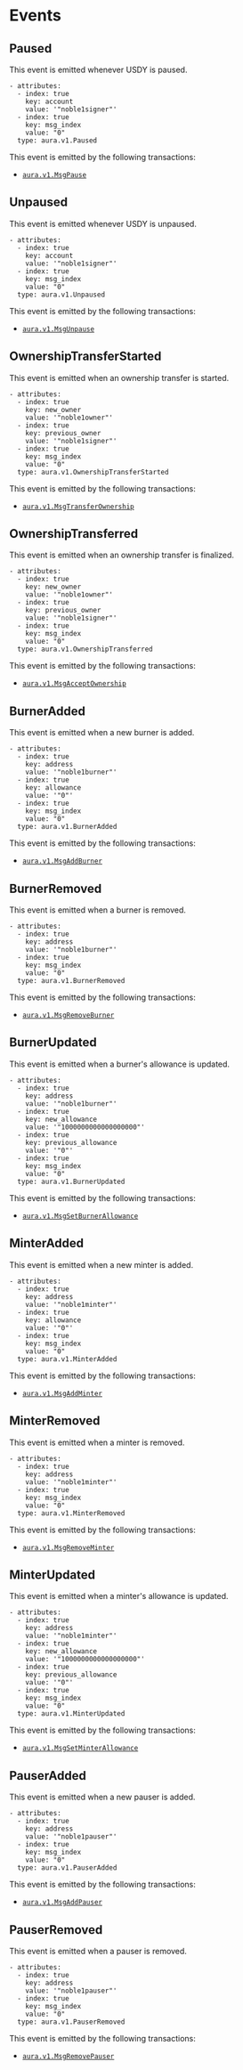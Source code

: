 # Events

## Paused

This event is emitted whenever USDY is paused.

```shell
- attributes:
  - index: true
    key: account
    value: '"noble1signer"'
  - index: true
    key: msg_index
    value: "0"
  type: aura.v1.Paused
```

This event is emitted by the following transactions:

- [`aura.v1.MsgPause`](./02_messages.md#pause)

## Unpaused

This event is emitted whenever USDY is unpaused.

```shell
- attributes:
  - index: true
    key: account
    value: '"noble1signer"'
  - index: true
    key: msg_index
    value: "0"
  type: aura.v1.Unpaused
```

This event is emitted by the following transactions:

- [`aura.v1.MsgUnpause`](./02_messages.md#unpause)

## OwnershipTransferStarted

This event is emitted when an ownership transfer is started.

```shell
- attributes:
  - index: true
    key: new_owner
    value: '"noble1owner"'
  - index: true
    key: previous_owner
    value: '"noble1signer"'
  - index: true
    key: msg_index
    value: "0"
  type: aura.v1.OwnershipTransferStarted
```

This event is emitted by the following transactions:

- [`aura.v1.MsgTransferOwnership`](./02_messages.md#transfer-ownership)

## OwnershipTransferred

This event is emitted when an ownership transfer is finalized.

```shell
- attributes:
  - index: true
    key: new_owner
    value: '"noble1owner"'
  - index: true
    key: previous_owner
    value: '"noble1signer"'
  - index: true
    key: msg_index
    value: "0"
  type: aura.v1.OwnershipTransferred
```

This event is emitted by the following transactions:

- [`aura.v1.MsgAcceptOwnership`](./02_messages.md#accept-ownership)

## BurnerAdded

This event is emitted when a new burner is added.

```shell
- attributes:
  - index: true
    key: address
    value: '"noble1burner"'
  - index: true
    key: allowance
    value: '"0"'
  - index: true
    key: msg_index
    value: "0"
  type: aura.v1.BurnerAdded
```

This event is emitted by the following transactions:

- [`aura.v1.MsgAddBurner`](./02_messages.md#add-burner)

## BurnerRemoved

This event is emitted when a burner is removed.

```shell
- attributes:
  - index: true
    key: address
    value: '"noble1burner"'
  - index: true
    key: msg_index
    value: "0"
  type: aura.v1.BurnerRemoved
```

This event is emitted by the following transactions:

- [`aura.v1.MsgRemoveBurner`](./02_messages.md#remove-burner)

## BurnerUpdated

This event is emitted when a burner's allowance is updated.

```shell
- attributes:
  - index: true
    key: address
    value: '"noble1burner"'
  - index: true
    key: new_allowance
    value: '"1000000000000000000"'
  - index: true
    key: previous_allowance
    value: '"0"'
  - index: true
    key: msg_index
    value: "0"
  type: aura.v1.BurnerUpdated
```

This event is emitted by the following transactions:

- [`aura.v1.MsgSetBurnerAllowance`](./02_messages.md#set-burner-allowance)

## MinterAdded

This event is emitted when a new minter is added.

```shell
- attributes:
  - index: true
    key: address
    value: '"noble1minter"'
  - index: true
    key: allowance
    value: '"0"'
  - index: true
    key: msg_index
    value: "0"
  type: aura.v1.MinterAdded
```

This event is emitted by the following transactions:

- [`aura.v1.MsgAddMinter`](./02_messages.md#add-minter)

## MinterRemoved

This event is emitted when a minter is removed.

```shell
- attributes:
  - index: true
    key: address
    value: '"noble1minter"'
  - index: true
    key: msg_index
    value: "0"
  type: aura.v1.MinterRemoved
```

This event is emitted by the following transactions:

- [`aura.v1.MsgRemoveMinter`](./02_messages.md#remove-minter)

## MinterUpdated

This event is emitted when a minter's allowance is updated.

```shell
- attributes:
  - index: true
    key: address
    value: '"noble1minter"'
  - index: true
    key: new_allowance
    value: '"1000000000000000000"'
  - index: true
    key: previous_allowance
    value: '"0"'
  - index: true
    key: msg_index
    value: "0"
  type: aura.v1.MinterUpdated
```

This event is emitted by the following transactions:

- [`aura.v1.MsgSetMinterAllowance`](./02_messages.md#set-minter-allowance)

## PauserAdded

This event is emitted when a new pauser is added.

```shell
- attributes:
  - index: true
    key: address
    value: '"noble1pauser"'
  - index: true
    key: msg_index
    value: "0"
  type: aura.v1.PauserAdded
```

This event is emitted by the following transactions:

- [`aura.v1.MsgAddPauser`](./02_messages.md#add-pauser)

## PauserRemoved

This event is emitted when a pauser is removed.

```shell
- attributes:
  - index: true
    key: address
    value: '"noble1pauser"'
  - index: true
    key: msg_index
    value: "0"
  type: aura.v1.PauserRemoved
```

This event is emitted by the following transactions:

- [`aura.v1.MsgRemovePauser`](./02_messages.md#remove-pauser)
